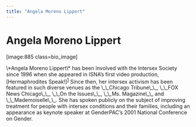 ```yaml
---
title: "Angela Moreno Lippert"
---
```


# Angela Moreno Lippert

<p>[image:885 class=bio_image]  </p>

<p>\*Angela Moreno Lippert\* has been involved with the Intersex Society since 1996 when she appeared in <span class="caps">ISNA</span>&#8217;s first video production, [Hermaphrodites Speak!]<sup class="footnote" id="fnrev18659900325d88c348d3cb7-1"><a href="#fn18659900325d88c348d3cb7-1">1</a></sup> Since then, her intersex activism has been featured in such diverse venues as the \_\_Chicago Tribune\_\_, \_\_FOX News Chicago\_\_, \_\_On the Issues\_\_, \_\_Ms. Magazine\_\_ and \_\_Mademoiselle\_\_. She has spoken publicly on the subject of improving treatment for people with intersex conditions and their families, including an appearance as keynote speaker at GenderPAC&#8217;s 2001 National Conference on Gender.</p>

 [1]: hermaphroditesspeak